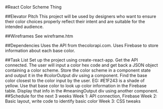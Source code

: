 #React Color Scheme Thing

##Elevator Pitch
	This project will be used by designers who want to ensure their color choices properly reflect their intent and are suitable for the intended audience.

##Wireframes
	See wireframe.htm

##Dependencies
	Uses the API from thecolorapi.com.
	Uses Firebase to store information about each base color.

##Task List
	Set up the project using create-react-app.
	Get the API connected.
		The user will input a color hex code and get back a JSON object containing a color scheme.
	Store the color scheme in a component state and output it in the #colorOutput div using a component.
	Find the base color closest to the color input by the user.
		EG: #E1F243 is a shade of yellow.
	Use that base color to look up color information in the Firebase table.
	Display that info in the #meaningOutput div using another component.
##Schedule for the next 3 weeks
	Week 1: API connection, Firebase 
	Week 2: Basic layout, write code to identify basic color
	Week 3: CSS tweaks